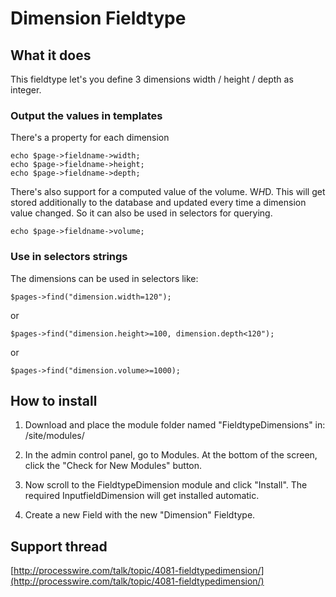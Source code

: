 
# Dimension Fieldtype

## What it does

This fieldtype let's you define 3 dimensions width / height / depth as integer.

### Output the values in templates

There's a property for each dimension

```
echo $page->fieldname->width;
echo $page->fieldname->height;
echo $page->fieldname->depth;
```

There's also support for a computed value of the volume. W*H*D. This will get stored additionally
to the database and updated every time a dimension value changed. So it can also be used in selectors for querying.

```
echo $page->fieldname->volume;
```

### Use in selectors strings

The dimensions can be used in selectors like:

`$pages->find("dimension.width=120");`

or

`$pages->find("dimension.height>=100, dimension.depth<120");`

or

`$pages->find("dimension.volume>=1000);`


## How to install

1. Download and place the module folder named "FieldtypeDimensions" in:
/site/modules/

2. In the admin control panel, go to Modules. At the bottom of the
screen, click the "Check for New Modules" button.

3. Now scroll to the FieldtypeDimension module and click "Install". The required InputfieldDimension will get installed automatic.

4. Create a new Field with the new "Dimension" Fieldtype.

## Support thread

[http://processwire.com/talk/topic/4081-fieldtypedimension/](http://processwire.com/talk/topic/4081-fieldtypedimension/)
